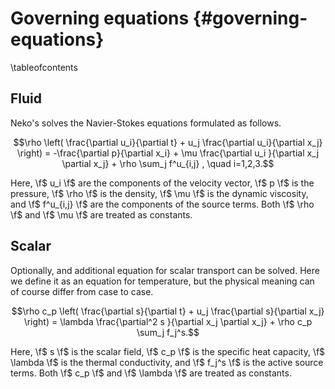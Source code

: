 # Governing equations {#governing-equations}

\tableofcontents

## Fluid

Neko's solves the Navier-Stokes equations formulated as follows.

$$\rho \left( \frac{\partial u_i}{\partial t} + 
   u_j \frac{\partial u_i}{\partial x_j} \right) =
  -\frac{\partial p}{\partial x_i} + 
  \mu \frac{\partial u_i }{\partial x_j \partial x_j} + 
  \rho \sum_j f^u_{i,j} , \quad i=1,2,3.$$

Here, \f$ u_i \f$ are the components of the velocity vector, \f$ p \f$ is the
pressure, \f$ \rho \f$ is the density, \f$ \mu \f$ is the dynamic viscosity, and
\f$ f^u_{i,j} \f$ are the components of the source terms. Both \f$ \rho \f$ and
\f$ \mu \f$ are treated as constants.

## Scalar

Optionally, and additional equation for scalar transport can be solved. Here we
define it as an equation for temperature, but the physical meaning can of course
differ from case to case.

$$\rho c_p \left( \frac{\partial s}{\partial t} + 
   u_j \frac{\partial s}{\partial x_j} \right) =
  \lambda \frac{\partial^2 s }{\partial x_j \partial x_j} + 
  \rho c_p \sum_j f_j^s.$$

Here, \f$ s \f$ is the scalar field, \f$ c_p \f$ is the specific heat capacity,
\f$ \lambda \f$ is the thermal conductivity, and \f$ f_j^s \f$ is the active
source terms. Both \f$ c_p \f$ and \f$ \lambda \f$ are treated as constants.
